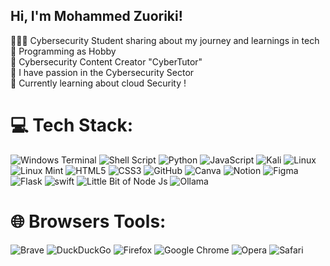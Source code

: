 ## Hi, I'm Mohammed Zuoriki!

👩🏻‍💻 Cybersecurity Student sharing about my journey and learnings in tech <br/>
🐍 Programming as Hobby <br/>
🎨 Cybersecurity Content Creator "CyberTutor" <br/>
🌷 I have passion in the Cybersecurity Sector <br/>
💭 Currently learning about cloud Security ! <br/>



# 💻 Tech Stack:
![Windows Terminal](https://img.shields.io/badge/Windows%20Terminal-%234D4D4D.svg?style=for-the-badge&logo=windows-terminal&logoColor=white) ![Shell Script](https://img.shields.io/badge/shell_script-%23121011.svg?style=for-the-badge&logo=gnu-bash&logoColor=white) ![Python](https://img.shields.io/badge/python-3670A0?style=for-the-badge&logo=python&logoColor=ffdd54) ![JavaScript](https://img.shields.io/badge/javascript-%23323330.svg?style=for-the-badge&logo=javascript&logoColor=%23F7DF1E) ![Kali](https://img.shields.io/badge/Kali-268BEE?style=for-the-badge&logo=kalilinux&logoColor=white) ![Linux](https://img.shields.io/badge/Linux-FCC624?style=for-the-badge&logo=linux&logoColor=black) ![Linux Mint](https://img.shields.io/badge/Linux%20Mint-87CF3E?style=for-the-badge&logo=Linux%20Mint&logoColor=white)  ![HTML5](https://img.shields.io/badge/html5-%23E34F26.svg?style=for-the-badge&logo=html5&logoColor=white) ![CSS3](https://img.shields.io/badge/css3-%231572B6.svg?style=for-the-badge&logo=css3&logoColor=white) ![GitHub](https://img.shields.io/badge/github-%23121011.svg?style=for-the-badge&logo=github&logoColor=white) ![Canva](https://img.shields.io/badge/Canva-%2300C4CC.svg?style=for-the-badge&logo=Canva&logoColor=white) ![Notion](https://img.shields.io/badge/Notion-%23000000.svg?style=for-the-badge&logo=notion&logoColor=white) ![Figma](https://img.shields.io/badge/figma-%23F24E1E.svg?style=for-the-badge&logo=figma&logoColor=white) ![Flask](https://img.shields.io/badge/flask-%23000.svg?style=for-the-badge&logo=flask&logoColor=white) ![swift]([https://img.shields.io/badge/flask-%23000.svg?style=for-the-badge&logo=flask&logoColor=white](https://img.shields.io/badge/swift-%23000.svg?style=for-the-badge&logo=swift&logoColor=organge)) ![Little Bit of Node Js]([[https://img.shields.io/badge/flask-%23000.svg?style=for-the-badge&logo=flask&logoColor=white](https://img.shields.io/badge/swift-%23000.svg?style=for-the-badge&logo=swift&logoColor=organge](https://img.shields.io/badge/Node%20Js-%23000.svg?style=for-the-badge&logo=node.js&logoColor=organge))) ![Ollama]([[[https://img.shields.io/badge/flask-%23000.svg?style=for-the-badge&logo=flask&logoColor=white](https://img.shields.io/badge/swift-%23000.svg?style=for-the-badge&logo=swift&logoColor=organge](https://img.shields.io/badge/Node%20Js-%23000.svg?style=for-the-badge&logo=node.js&logoColor=organge](https://img.shields.io/badge/ollama-%23000.svg?style=for-the-badge&logo=ollama&logoColor=organge)))) 

<!-- Proudly created with GPRM ( https://gprm.itsvg.in ) -->
# 🌐 Browsers Tools:
![Brave](https://img.shields.io/badge/Brave-FB542B?style=for-the-badge&logo=Brave&logoColor=white) ![DuckDuckGo](https://img.shields.io/badge/duckduckgo-de5833?style=for-the-badge&logo=duckduckgo&logoColor=white) ![Firefox](https://img.shields.io/badge/Firefox-FF7139?style=for-the-badge&logo=Firefox-Browser&logoColor=white) ![Google Chrome](https://img.shields.io/badge/Google%20Chrome-4285F4?style=for-the-badge&logo=GoogleChrome&logoColor=white) ![Opera](https://img.shields.io/badge/Opera-FF1B2D?style=for-the-badge&logo=Opera&logoColor=white) ![Safari](https://img.shields.io/badge/Safari-000000?style=for-the-badge&logo=Safari&logoColor=white) 
 

